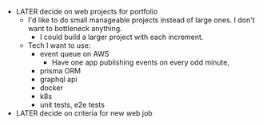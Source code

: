 - LATER decide on web projects for portfolio
	- I'd like to do small manageable projects instead of large ones. I don't want to bottleneck anything.
		- I could build a larger project with each increment.
	- Tech I want to use:
		- event queue on AWS
			- Have one app publishing events on every odd minute,
		- prisma ORM
		- graphql api
		- docker
		- k8s
		- unit tests, e2e tests
- LATER decide on criteria for new web job